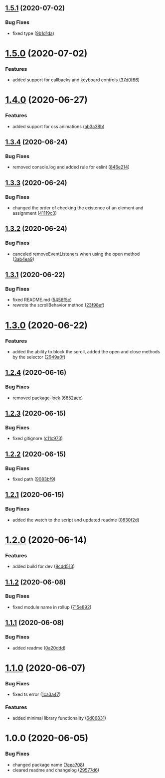## [1.5.1](https://github.com/Alexandrshy/keukenhof/compare/v1.5.0...v1.5.1) (2020-07-02)


### Bug Fixes

* fixed type ([9b1d1da](https://github.com/Alexandrshy/keukenhof/commit/9b1d1da999a397d22b677d07a122d3b1a6b57441))

# [1.5.0](https://github.com/Alexandrshy/keukenhof/compare/v1.4.0...v1.5.0) (2020-07-02)


### Features

* added support for callbacks and keyboard controls ([37d0f66](https://github.com/Alexandrshy/keukenhof/commit/37d0f66139d52a0f339b9a418a2e61e0fcffa277))

# [1.4.0](https://github.com/Alexandrshy/keukenhof/compare/v1.3.4...v1.4.0) (2020-06-27)


### Features

* added support for css animations ([ab3a38b](https://github.com/Alexandrshy/keukenhof/commit/ab3a38b064a18e17aa227eb51393aeb942983a3b))

## [1.3.4](https://github.com/Alexandrshy/keukenhof/compare/v1.3.3...v1.3.4) (2020-06-24)


### Bug Fixes

* removed console.log and added rule for eslint ([846e214](https://github.com/Alexandrshy/keukenhof/commit/846e214102780b85abb8d90cd398a3855b55fb4c))

## [1.3.3](https://github.com/Alexandrshy/keukenhof/compare/v1.3.2...v1.3.3) (2020-06-24)


### Bug Fixes

* changed the order of checking the existence of an element and assignment ([41119c3](https://github.com/Alexandrshy/keukenhof/commit/41119c3be79ac68aa68f755f87dbd6071d7bd17b))

## [1.3.2](https://github.com/Alexandrshy/keukenhof/compare/v1.3.1...v1.3.2) (2020-06-24)


### Bug Fixes

* canceled removeEventListeners when using the open method ([3ab4ea9](https://github.com/Alexandrshy/keukenhof/commit/3ab4ea9955a9f3aacf16c74d6bd5c5d9175d6b12))

## [1.3.1](https://github.com/Alexandrshy/keukenhof/compare/v1.3.0...v1.3.1) (2020-06-22)


### Bug Fixes

* fixed README.md ([5456f5c](https://github.com/Alexandrshy/keukenhof/commit/5456f5c9a73f304a2ea139970506a47c7b48e026))
* rewrote the scrollBehavior method ([23f98ef](https://github.com/Alexandrshy/keukenhof/commit/23f98ef4d810e152b19f1c77b9d9eb03b68d3b18))

# [1.3.0](https://github.com/Alexandrshy/keukenhof/compare/v1.2.4...v1.3.0) (2020-06-22)


### Features

* added the ability to block the scroll, added the open and close methods by the selector ([2949a0f](https://github.com/Alexandrshy/keukenhof/commit/2949a0f72e2fe01d1454659df02fafaaf70e2679))

## [1.2.4](https://github.com/Alexandrshy/keukenhof/compare/v1.2.3...v1.2.4) (2020-06-16)


### Bug Fixes

* removed package-lock ([6852aee](https://github.com/Alexandrshy/keukenhof/commit/6852aeefaf58f82e7363fa27a7a9d400314763c7))

## [1.2.3](https://github.com/Alexandrshy/keukenhof/compare/v1.2.2...v1.2.3) (2020-06-15)


### Bug Fixes

* fixed gitignore ([c11c973](https://github.com/Alexandrshy/keukenhof/commit/c11c973bc2344ea547f800128ba37882a36b0521))

## [1.2.2](https://github.com/Alexandrshy/keukenhof/compare/v1.2.1...v1.2.2) (2020-06-15)


### Bug Fixes

* fixed path ([9083bf9](https://github.com/Alexandrshy/keukenhof/commit/9083bf95628ba456d19e77b2d1e9ea8b3b926f41))

## [1.2.1](https://github.com/Alexandrshy/keukenhof/compare/v1.2.0...v1.2.1) (2020-06-15)


### Bug Fixes

* added the watch to the script and updated readme ([0830f2d](https://github.com/Alexandrshy/keukenhof/commit/0830f2d94230f30e5b5c9108fbc667893120bf1c))

# [1.2.0](https://github.com/Alexandrshy/keukenhof/compare/v1.1.2...v1.2.0) (2020-06-14)


### Features

* added build for dev ([8cdd513](https://github.com/Alexandrshy/keukenhof/commit/8cdd513b4ef61e9cd53e0fb30b56334fcd84c4ba))

## [1.1.2](https://github.com/Alexandrshy/keukenhof/compare/v1.1.1...v1.1.2) (2020-06-08)


### Bug Fixes

* fixed module name in rollup ([715e892](https://github.com/Alexandrshy/keukenhof/commit/715e89236150a6ae2c8f7e78670b42aced6ea732))

## [1.1.1](https://github.com/Alexandrshy/keukenhof/compare/v1.1.0...v1.1.1) (2020-06-08)


### Bug Fixes

* added readme ([0a20ddd](https://github.com/Alexandrshy/keukenhof/commit/0a20dddff3ce677311d049e6316172440d953763))

# [1.1.0](https://github.com/Alexandrshy/keukenhof/compare/v1.0.0...v1.1.0) (2020-06-07)


### Bug Fixes

* fixed ts error ([1ca3a47](https://github.com/Alexandrshy/keukenhof/commit/1ca3a476710b605c9c2ef32e6dda97a97e6776f2))


### Features

* added minimal library functionality ([6d06831](https://github.com/Alexandrshy/keukenhof/commit/6d068316fc3b1cc31b13d768f6ab2968d76ed84b))

# 1.0.0 (2020-06-05)


### Bug Fixes

* changed package name ([7eec708](https://github.com/Alexandrshy/keukenhof/commit/7eec708729ee10e3492a3b8bea58c35f1fc31a54))
* cleared readme and changelog ([29577d6](https://github.com/Alexandrshy/keukenhof/commit/29577d60e93e7318651666c8a4abdd22a517626f))
